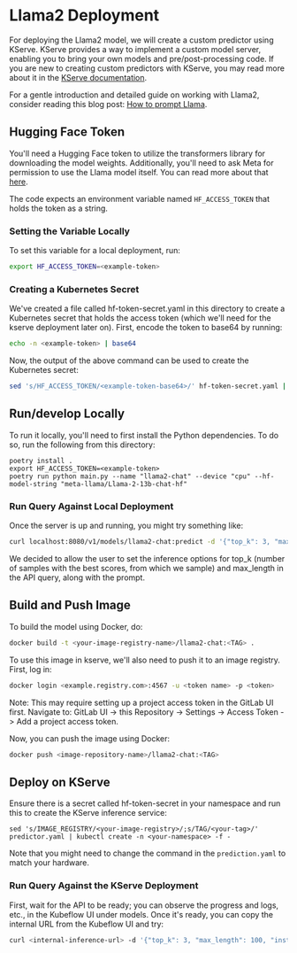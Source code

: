# Llama2 Deployment

For deploying the Llama2 model, we will create a custom predictor using KServe. KServe provides a way to implement a custom model server, enabling you to bring your own models and pre/post-processing code. If you are new to creating custom predictors with KServe, you may read more about it in the [KServe documentation](https://kserve.github.io/website/0.8/modelserving/v1beta1/custom/custom_model/).

For a gentle introduction and detailed guide on working with Llama2, consider reading this blog post: [How to prompt Llama](https://replicate.com/blog/how-to-prompt-llama).

## Hugging Face Token

You'll need a Hugging Face token to utilize the transformers library for downloading
the model weights. Additionally, you'll need to ask Meta for permission to use the
Llama model itself. You can read more about that [here](https://huggingface.co/blog/llama2).

The code expects an environment variable named `HF_ACCESS_TOKEN` that holds the token as a string.

### Setting the Variable Locally

To set this variable for a local deployment, run:
```sh
export HF_ACCESS_TOKEN=<example-token>
```

### Creating a Kubernetes Secret

We've created a file called hf-token-secret.yaml in this directory to create a 
Kubernetes secret that holds the access token (which we'll need for the kserve 
deployment later on). First, encode the token to base64 by running:
```sh
echo -n <example-token> | base64
```

Now, the output of the above command can be used to create the Kubernetes secret:
```sh
sed 's/HF_ACCESS_TOKEN/<example-token-base64>/' hf-token-secret.yaml | kubectl apply -n <your-namespace> -f -
```

## Run/develop Locally

To run it locally, you'll need to first install the Python dependencies. To
do so, run the following from this directory:
```
poetry install .
export HF_ACCESS_TOKEN=<example-token>
poetry run python main.py --name "llama2-chat" --device "cpu" --hf-model-string "meta-llama/Llama-2-13b-chat-hf"
```

### Run Query Against Local Deployment

Once the server is up and running, you might try something like:
```sh
curl localhost:8080/v1/models/llama2-chat:predict -d '{"top_k": 3, "max_length": 200, "instances": ["Why is MLOps so important?"]}'
```
We decided to allow the user to set the inference options for top_k (number of
samples with the best scores, from which we sample) and max_length in the API query, along with the prompt.

## Build and Push Image

To build the model using Docker, do:
```sh
docker build -t <your-image-registry-name>/llama2-chat:<TAG> .
```

To use this image in kserve, we'll also need to push it to an image registry.
First, log in:
```sh
docker login <example.registry.com>:4567 -u <token name> -p <token>
```

Note: This may require setting up a project access token in the GitLab UI first.
Navigate to: GitLab UI -> this Repository -> Settings -> Access Token -> Add a project access token.

Now, you can push the image using Docker:
```sh
docker push <image-repository-name>/llama2-chat:<TAG>
```

## Deploy on KServe

Ensure there is a secret called hf-token-secret in your namespace and run this
to create the KServe inference service:
```
sed 's/IMAGE_REGISTRY/<your-image-registry>/;s/TAG/<your-tag>/' predictor.yaml | kubectl create -n <your-namespace> -f -
```
Note that you might need to change the command in the `prediction.yaml` to match your hardware.

### Run Query Against the KServe Deployment

First, wait for the API to be ready; you can observe the progress and logs, etc.,
in the Kubeflow UI under models. Once it's ready, you can copy the internal URL from
the Kubeflow UI and try:
```sh
curl <internal-inference-url> -d '{"top_k": 3, "max_length": 100, "instances": ["Why is MLOps so important?"]}'
```
